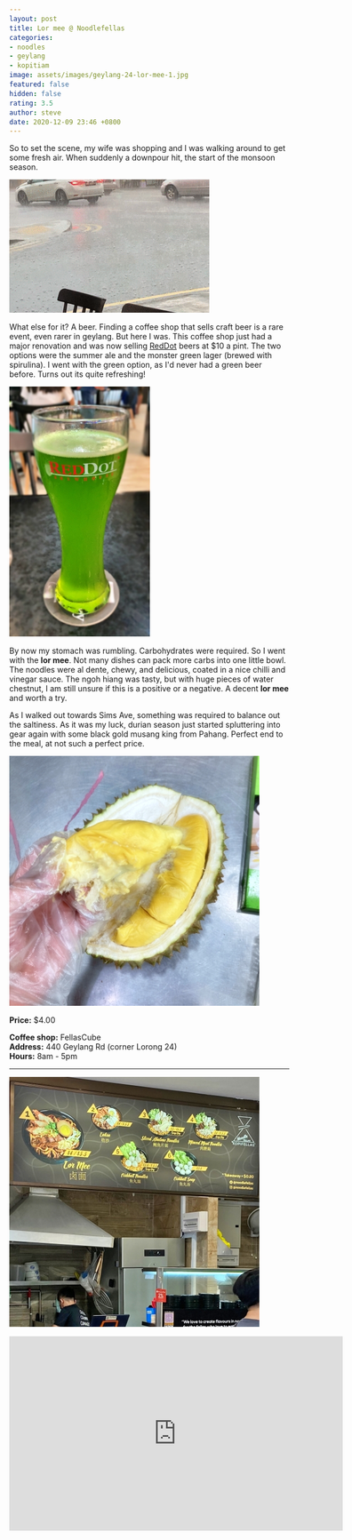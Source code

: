 ```yaml
---
layout: post
title: Lor mee @ Noodlefellas
categories:
- noodles
- geylang
- kopitiam
image: assets/images/geylang-24-lor-mee-1.jpg
featured: false
hidden: false
rating: 3.5
author: steve
date: 2020-12-09 23:46 +0800
---
```

So to set the scene, my wife was shopping and I was walking around to get some fresh air. When suddenly a downpour hit, the start of the monsoon season.

![Monsoon](/assets/images/geylang-24-lor-mee.gif "Monsoon")

What else for it? A beer. Finding a coffee shop that sells craft beer is a rare event, even rarer in geylang. But here I was. This coffee shop just had a major renovation and was now selling [RedDot](http://www.reddotbrewhouse.com.sg) beers at $10 a pint. The two options were the summer ale and the monster green lager (brewed with spirulina). I went with the green option, as I'd never had a green beer before. Turns out its quite refreshing!

![Green beer](/assets/images/geylang-24-lor-mee-3.jpg "Green beer")

By now my stomach was rumbling. Carbohydrates were required. So I went with the **lor mee**. Not many dishes can pack more carbs into one little bowl. The noodles were al dente, chewy, and delicious, coated in a nice chilli and vinegar sauce. The ngoh hiang was tasty, but with huge pieces of water chestnut, I am still unsure if this is a positive or a negative. A decent **lor mee** and worth a try.

As I walked out towards Sims Ave, something was required to balance out the saltiness. As it was my luck, durian season just started spluttering into gear again with some black gold musang king from Pahang. Perfect end to the meal, at not such a perfect price.

![Black gold](/assets/images/geylang-24-lor-mee-4.jpg "Black gold")

**Price:** $4.00  

**Coffee shop:** FellasCube  
**Address:** 440 Geylang Rd (corner Lorong 24)  
**Hours:** 8am - 5pm  

***  

![Noodlefellas](/assets/images/geylang-24-lor-mee-2.jpg "Noodlefellas")

<iframe src="https://www.google.com/maps/embed?pb=!1m18!1m12!1m3!1d3988.770428575212!2d103.88117491453859!3d1.3131936990422304!2m3!1f0!2f0!3f0!3m2!1i1024!2i768!4f13.1!3m3!1m2!1s0x31da194d15ab2e7f%3A0x3db34c6eed9f5c87!2sFellasCube!5e0!3m2!1sen!2ssg!4v1607528259285!5m2!1sen!2ssg" width="600" height="350" frameborder="0" style="border:0;" allowfullscreen="" aria-hidden="false" tabindex="0"></iframe>